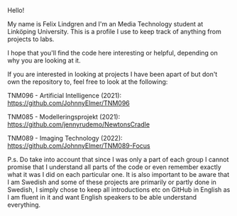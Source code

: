 Hello!

My name is Felix Lindgren and I'm an Media Technology student at Linköping University. This is a profile I use to keep track of anything from projects to labs.

I hope that you'll find the code here interesting or helpful, depending on why you are looking at it.

If you are interested in looking at projects I have been apart of but don't own the repository to, feel free to look at the following:

TNM096 - Artificial Intelligence (2021): https://github.com/JohnnyElmer/TNM096

TNM085 - Modelleringsprojekt (2021): https://github.com/jennyrudemo/NewtonsCradle

TNM089 - Imaging Technology (2022): https://github.com/JohnnyElmer/TNM089-Focus

P.s. Do take into account that since I was only a part of each group I cannot promise that I understand all parts of the code or even remember exactly what it was I did on each particular one. It is also important to be aware that I am Swedish and some of these projects are primarily or partly done in Swedish, I simply chose to keep all introductions etc on GitHub in English as I am fluent in it and want English speakers to be able understand everything.
